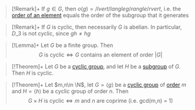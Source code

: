 ---
---


 > 
 > \[!Remark\]+
 > If $g\in G$, then $o(g)=/lvert /langle g /rangle /rvert$, i.e. the [order of an element](Order%20of%20a%20Group.md#order-of-a-group-order-of-an-element) equals the order of the subgroup that it generates

 > 
 > \[!Remark\]+
 > If $G$ is cyclic, then necessarily $G$ is abelian. In particular, $D\_{3}$ is not cyclic, since $gh\ne hg$

 > 
 > \[!Lemma\]+
 > Let $G$ be a finite group. Then
 > $$G \text{ is cyclic} \iff G \text{ contains an element of order } \lvert G \rvert $$

 > 
 > \[!Theorem\]+
 > Let $G$ be a [cyclic group](Cyclic%20Subgroups.md#cyclic-subgroups), and let $H$ be a [subgroup](Cyclic%20Subgroups.md#subgroups) of $G$. Then $H$ is cyclic.

 > 
 > \[!Theorem\]+
 > Let $m,n\in \N$, let $G=\langle g \rangle$ be a [cyclic group](Cyclic%20Subgroups.md) of [order](Cyclic%20Subgroups.md#order-of-a-group) $m$ and $H=\langle h \rangle$ be a cyclic group of order $n$. Then
 > $$G \times H \text{ is cyclic} \iff m \text{ and } n \text{ are coprime (i.e. gcd(m,n) = 1)}$$
